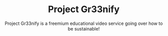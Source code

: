 <h1 align="center">
  Project Gr33nify
</h1>
<p align="center">
Project Gr33nify is a freemium educational video service going over how to be sustainable!
</p>
